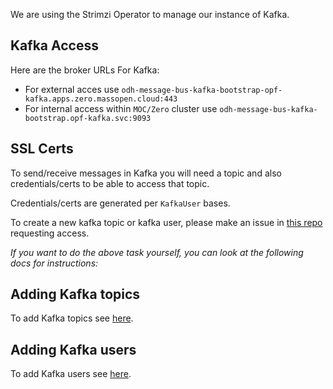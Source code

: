 We are using the Strimzi Operator to manage our instance of Kafka.

## Kafka Access

Here are the broker URLs For Kafka:
  * For external acces use `odh-message-bus-kafka-bootstrap-opf-kafka.apps.zero.massopen.cloud:443`
  * For internal access within `MOC/Zero` cluster use `odh-message-bus-kafka-bootstrap.opf-kafka.svc:9093`

## SSL Certs
To send/receive messages in Kafka you will need a topic and also credentials/certs to be able to access that topic.

Credentials/certs are generated per `KafkaUser` bases.

To create a new kafka topic or kafka user, please make an issue in [this repo](https://github.com/operate-first/support/issues/new?assignees=&labels=user-support&template=kafka_user_topic_request.md&title=) requesting access.

*If you want to do the above task yourself, you can look at the following docs for instructions:*

## Adding Kafka topics

To add Kafka topics see [here](add_kafka_topics.md).

## Adding Kafka users

To add Kafka users see [here](add_kafka_users.md).
